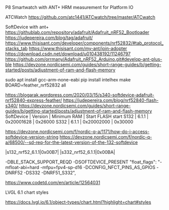 P8 Smartwatch with ANT+ HRM measurement for Platform IO


ATCWatch 
https://github.com/atc1441/ATCwatch/tree/master/ATCwatch

SoftDevice with ant+
https://githublab.com/repository/adafruit/Adafruit_nRF52_Bootloader
https://judepereira.com/blog/tag/adafruit/
https://www.thisisant.com/developer/components/nrf52832/#tab_protocol_stacks_tab
https://www.thisisant.com/my-ant/join-adopter
https://download.csdn.net/download/u010438192/11246797
https://github.com/orrmany/Adafruit_nRF52_Arduino.git#develop-ant-plus-ble
https://devzone.nordicsemi.com/guides/short-range-guides/b/getting-started/posts/adjustment-of-ram-and-flash-memory

sudo apt install gcc-arm-none-eabi
pip install intelhex
make BOARD=feather_nrf52832 all

https://blogarak.wordpress.com/2020/03/15/s340-softdevice-adafruit-nrf52840-express-feather/
https://judepereira.com/blog/nrf52840-flash-s340/
https://devzone.nordicsemi.com/guides/short-range-guides/b/getting-started/posts/adjustment-of-ram-and-flash-memory
SoftDevice | Version | Minimum RAM | Start FLASH start
S132 | 6.1.1 | 0x20001628 | 0x26000
S332 | 6.1.1 | 0x20002000 | 0x30000

https://devzone.nordicsemi.com/f/nordic-q-a/1171/how-do-i-access-softdevice-version-string
https://devzone.nordicsemi.com/f/nordic-q-a/68500/--sd-req-for-the-latest-version-of-the-132-softdevice

|s132_nrf52_6.1.1|0x00B7|
|s332_nrf52_6.1.1|0x00BA|

-DBLE_STACK_SUPPORT_REQD -DSOFTDEVICE_PRESENT
"float_flags": "-mfloat-abi=hard -mfpu=fpv4-sp-d16 -DCONFIG_NFCT_PINS_AS_GPIOS -DNRF52 -DS332 -DNRF51_S332",

https://www.codetd.com/en/article/12564031


LVGL 6.1 chart styles

https://docs.lvgl.io/6.1/object-types/chart.html?highlight=chart#styles